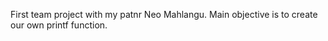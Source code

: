 First team project with my patnr Neo Mahlangu.  Main objective is to create our own printf function.

